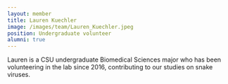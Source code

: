 ```yaml
---
layout: member
title: Lauren Kuechler
image: /images/team/Lauren_Kuechler.jpeg
position: Undergraduate volunteer
alumni: true
---
```


Lauren is a CSU undergraduate Biomedical Sciences major who has been volunteering in the lab since 2016, contributing to our studies on snake viruses. 

